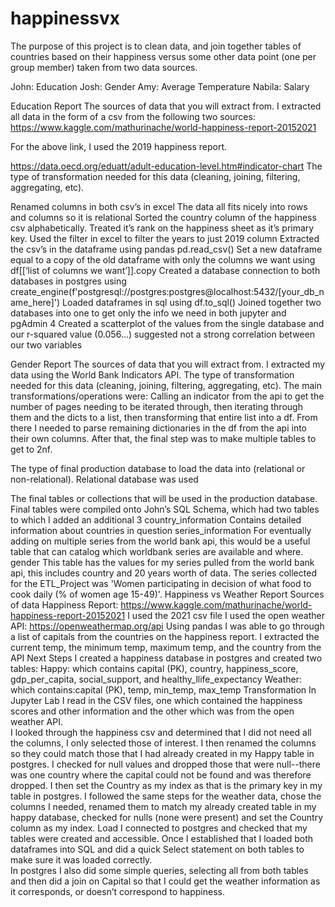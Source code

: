 # happinessvx

The purpose of this project is to clean data, and join together tables of countries based on their happiness versus some other data point 
(one per group member) taken from two data sources.

John: Education
Josh: Gender
Amy: Average Temperature
Nabila: Salary

Education Report
The sources of data that you will extract from.
I extracted all data in the form of a csv from the following two sources:
https://www.kaggle.com/mathurinache/world-happiness-report-20152021

For the above link, I used the 2019 happiness report.

https://data.oecd.org/eduatt/adult-education-level.htm#indicator-chart 
The type of transformation needed for this data (cleaning, joining, filtering, aggregating, etc).

Renamed columns in both csv’s in excel
	The data all fits nicely into rows and columns so it is relational
Sorted the country column of the happiness csv alphabetically. Treated it’s rank on the happiness sheet as it’s primary key. Used the filter in excel to filter the years to just 2019 column
Extracted the csv’s in the dataframe using pandas pd.read_csv()
Set a new dataframe equal to a copy of the old dataframe with only the columns we want 	using df[[‘list of columns we want’]].copy
Created a database connection to both databases in postgres using create_engine(f'postgresql://postgres:postgres@localhost:5432/[your_db_name_here]')
Loaded dataframes in sql using df.to_sql()
Joined together two databases into one to get only the info we need in both jupyter and pgAdmin 4
Created a scatterplot of the values from the single database and our r-squared value (0.056...) suggested not a strong correlation between our two variables







Gender Report
The sources of data that you will extract from.
I extracted my data using the World Bank Indicators API.
The type of transformation needed for this data (cleaning, joining, filtering, aggregating, etc).
The main transformations/operations were:
Calling an indicator from the api to get the number of pages needing to be iterated through, then iterating through them and the dicts to a list, then transforming that entire list into a df. 
From there I needed to parse remaining dictionaries in the df from the api into their own columns.
After that, the final step was to make multiple tables to get to 2nf. 


The type of final production database to load the data into (relational or non-relational).
Relational database was used 


The final tables or collections that will be used in the production database.
Final tables were compiled onto John’s SQL Schema, which had two tables to which I added an additional 3
country_information
Contains detailed information about countries in question
series_information
For eventually adding on multiple series from the world bank api, this would be a useful table that can catalog which worldbank series are available and where.
gender
This table has the values for my series pulled from the world bank api, this includes country and 20 years worth of data. The series collected for the ETL_Project was 'Women participating in decision of what food to cook daily (% of women age 15-49)'.
Happiness vs Weather Report
Sources of data 
Happiness Report: https://www.kaggle.com/mathurinache/world-happiness-report-20152021
I used the 2021 csv file
I used the open weather API:
https://openweathermap.org/api
Using pandas I was able to go through a list of capitals from the countries on the happiness report.  I extracted the current temp, the minimum temp, maximum temp, and the country from the API
Next Steps
I created a happiness database in postgres and created two tables:
Happy: which contains capital (PK), country, happiness_score, gdp_per_capita, social_support, and healthy_llife_expectancy
Weather: which contains:capital (PK), temp, min_temp, max_temp
Transformation
In Jupyter Lab I read in the CSV files, one which contained the happiness scores and other information and the other which was from the open weather API.  
I looked through the happiness csv and determined that I did not need all the columns, I only selected those of interest.  I then renamed the columns so they could match those that I had already created in my Happy table in postgres. I checked for null values and dropped those that were null--there was one country where the capital could not be found and was therefore dropped.  I then set the Country as my index as that is the primary key in my table in postgres.
I followed the same steps for the weather data, chose the columns I needed, renamed them to match my already created table in my happy database, checked for nulls (none were present) and set the Country column as my index. 
Load
I connected to postgres and checked that my tables were created and accessible.  Once I established that I loaded both dataframes into SQL and did a quick Select statement on both tables to make sure it was loaded correctly.  
In postgres I also did some simple queries, selecting all from both tables and then did a join on Capital so that I could get the weather information as it corresponds, or doesn’t correspond to happiness.  





